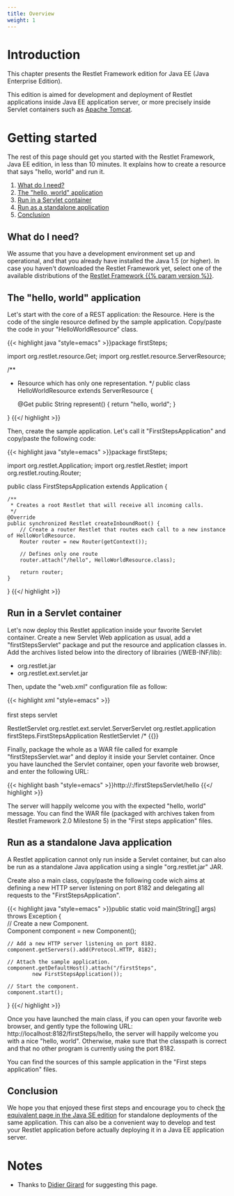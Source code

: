 ```yaml
---
title: Overview
weight: 1
---
```

# Introduction

This chapter presents the Restlet Framework edition for Java EE (Java
Enterprise Edition).

This edition is aimed for development and deployment of Restlet
applications inside Java EE application server, or more precisely inside
Servlet containers such as [Apache
Tomcat](http://tomcat.apache.org/).

# Getting started

The rest of this page should get you started with the Restlet Framework,
Java EE edition, in less than 10 minutes. It explains how to create a
resource that says "hello, world" and run it.

1.  [What do I need?](#what_do_i_need)
2.  [The "hello, world" application](#the-hello-world-application)
3.  [Run in a Servlet container](#run-in-a-servlet-container)
4.  [Run as a standalone application](#run-as-a-standalone-java-application)
5.  [Conclusion](#conclusion)

## What do I need?

We assume that you have a development environment set up and
operational, and that you already have installed the Java 1.5 (or
higher). In case you haven't downloaded the Restlet Framework yet,
select one of the available distributions of the [Restlet Framework
{{% param version %}}](/downloads/current).

## The "hello, world" application

Let's start with the core of a REST application: the Resource. Here is
the code of the single resource defined by the sample application.
Copy/paste the code in your "HelloWorldResource" class.


{{< highlight java "style=emacs" >}}package firstSteps;

import org.restlet.resource.Get;
import org.restlet.resource.ServerResource;

/**
 * Resource which has only one representation.
 */
public class HelloWorldResource extends ServerResource {

    @Get
    public String represent() {
        return "hello, world";
    }

}
{{</ highlight >}}

Then, create the sample application. Let's call it
"FirstStepsApplication" and copy/paste the following code:


{{< highlight java "style=emacs" >}}package firstSteps;

import org.restlet.Application;
import org.restlet.Restlet;
import org.restlet.routing.Router;

public class FirstStepsApplication extends Application {

    /**
     * Creates a root Restlet that will receive all incoming calls.
     */
    @Override
    public synchronized Restlet createInboundRoot() {
        // Create a router Restlet that routes each call to a new instance of HelloWorldResource.
        Router router = new Router(getContext());

        // Defines only one route
        router.attach("/hello", HelloWorldResource.class);

        return router;
    }

}
{{</ highlight >}}

## Run in a Servlet container

Let's now deploy this Restlet application inside your favorite Servlet
container. Create a new Servlet Web application as usual, add a
"firstStepsServlet" package and put the resource and application classes
in. Add the archives listed below into the directory of librairies
(/WEB-INF/lib):

-   org.restlet.jar
-   org.restlet.ext.servlet.jar

Then, update the "web.xml" configuration file as follow:

{{< highlight xml "style=emacs" >}}<?xml version="1.0" encoding="UTF-8"?>  
<web-app id="WebApp_ID" version="2.4"  
            xmlns="http://java.sun.com/xml/ns/j2ee"  
            xmlns:xsi="http://www.w3.org/2001/XMLSchema-instance"  
            xsi:schemaLocation="http://java.sun.com/xml/ns/j2ee  
                 http://java.sun.com/xml/ns/j2ee/web-app_2_4.xsd">  
   <display-name>first steps servlet</display-name>  

   <!-- Restlet adapter -->  
   <servlet>  
      <servlet-name>RestletServlet</servlet-name>  
      <servlet-class>org.restlet.ext.servlet.ServerServlet</servlet-class>
      <init-param>
            <!-- Application class name -->
            <param-name>org.restlet.application</param-name>
            <param-value>firstSteps.FirstStepsApplication</param-value>
      </init-param>
   </servlet>  

   <!-- Catch all requests -->  
   <servlet-mapping>  
      <servlet-name>RestletServlet</servlet-name>  
      <url-pattern>/*</url-pattern>  
   </servlet-mapping>  
</web-app>
{{</ highlight >}}

Finally, package the whole as a WAR file called for example
"firstStepsServlet.war" and deploy it inside your Servlet container.
Once you have launched the Servlet container, open your favorite web
browser, and enter the following URL:

{{< highlight bash "style=emacs" >}}http://<your server name>:<its port number>/firstStepsServlet/hello
{{</ highlight >}}

The server will happily welcome you with the expected "hello, world"
message. You can find the WAR file (packaged with archives taken from
Restlet Framework 2.0 Milestone 5) in the "First steps application"
files.

## Run as a standalone Java application

A Restlet application cannot only run inside a Servlet container, but
can also be run as a standalone Java application using a single
"org.restlet.jar" JAR.

Create also a main class, copy/paste the following code wich aims at
defining a new HTTP server listening on port 8182 and delegating all
requests to the "FirstStepsApplication".


{{< highlight java "style=emacs" >}}public static void main(String[] args) throws Exception {  
    // Create a new Component.  
    Component component = new Component();  

    // Add a new HTTP server listening on port 8182.  
    component.getServers().add(Protocol.HTTP, 8182);  

    // Attach the sample application.  
    component.getDefaultHost().attach("/firstSteps",  
            new FirstStepsApplication());  

    // Start the component.  
    component.start();  
}
{{</ highlight >}}

Once you have launched the main class, if you can open your favorite web
browser, and gently type the following URL:
http://localhost:8182/firstSteps/hello, the server will happily welcome
you with a nice "hello, world". Otherwise, make sure that the classpath
is correct and that no other program is currently using the port 8182.

You can find the sources of this sample application in the "First steps
application" files.

## Conclusion

We hope you that enjoyed these first steps and encourage you to check
[the equivalent page in the Java SE edition](../jse/overview "Restlet edition for Java SE")
for standalone deployments of the same application. This can also be a
convenient way to develop and test your Restlet application before
actually deploying it in a Java EE application server.

# Notes

-   Thanks to [Didier
    Girard](http://www.ongwt.com/)
    for suggesting this page.
